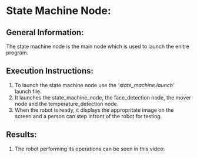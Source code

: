 # State Machine Node:

## General Information:
The state machine node is the main node which is used to launch the enitre program. 

## Execution Instructions:
1. To launch the state machine node use the *'state_machine.launch'* launch file. 
2. It launches the state_machine_node, the face_detection node, the mover node and the temperature_detection node.
3. When the robot is ready, it displays the appropritate image on the screen and a person can step infront of the robot for testing.

## Results:
1. The robot performing its operations can be seen in this video: 